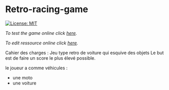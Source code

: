 # Retro-racing-game
[![License: MIT](https://img.shields.io/badge/License-MIT-yellow.svg)](LICENSE)

*To test the game online click [here](https://kitao.github.io/pyxel/wasm/launcher/?run=rattlessnake.retro-racing-game.game).*

*To edit ressource online click [here](https://kitao.github.io/pyxel/wasm/launcher/?edit=rattlessnake.retro-racing-game.graphics).*

Cahier des charges :
Jeu type retro de voiture qui esquive des objets
Le but est de faire un score le plus élevé possible.

le joueur a comme véhicules :
  - une moto
  - une voiture
  
